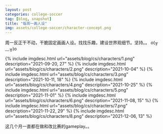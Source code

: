 ```yaml
---
layout: post
categories: college-soccer
tag: [blog, snapshot]
title: "每周一画人设"
img: assets/college-soccer/character-concept.png
---
```


周一反正干不动，干脆固定画画人设。找找乐趣，建设世界观细节。坚持。。 o(╥﹏╥)o

<!--more-->

{% include imgdesc.html url="assets/blog/cs/characters/1.png" description="2021-09-20, 27" %}
{% include imgdesc.html url="assets/blog/cs/characters/2.png" description="2021-10-04" %}
{% include imgdesc.html url="assets/blog/cs/characters/3.png" description="2021-10-11, 18" %}
{% include imgdesc.html url="assets/blog/cs/characters/4.png" description="2021-10-25" %}
{% include imgdesc.html url="assets/blog/cs/characters/5.png" description="2021-11-01" %}
{% include imgdesc.html url="assets/blog/cs/characters/6.png" description="2021-11-08, 15" %}
{% include imgdesc.html url="assets/blog/cs/characters/7.png" description="2021-11-22, 29" %}
{% include imgdesc.html url="assets/blog/cs/characters/8.png" description="2021-12-06, 13" %}

这几个月一直都在做和改比赛的gameplay。。
